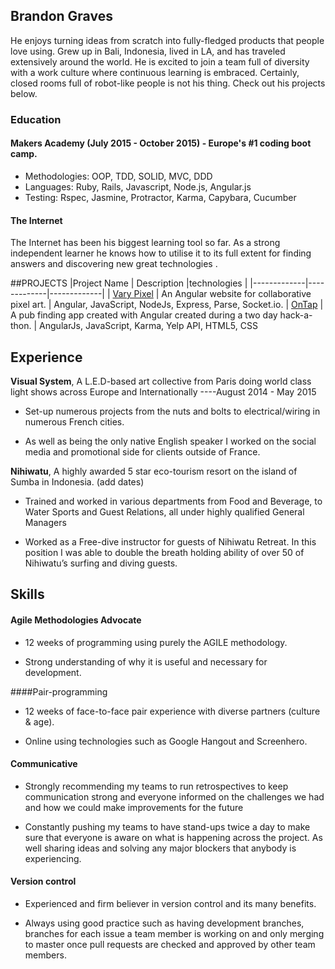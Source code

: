 ## Brandon Graves

He enjoys turning ideas from scratch into fully-fledged products that people love using. 
Grew up in Bali, Indonesia, lived in LA, and has traveled extensively around the world. He is excited to join a team full of diversity with a work culture where continuous learning is embraced.
Certainly, closed rooms full of robot-like people is not his thing.
Check out his projects below.


### Education

#### Makers Academy (July 2015 - October 2015) - Europe's #1 coding boot camp.

- Methodologies: OOP, TDD, SOLID, MVC, DDD
- Languages: Ruby, Rails, Javascript, Node.js, Angular.js
- Testing: Rspec, Jasmine, Protractor, Karma, Capybara, Cucumber
#### The Internet 
The Internet has been his biggest learning tool so far. As a strong independent learner he knows how to utilise it to its full extent for finding answers and discovering new great technologies .

##PROJECTS
|Project Name | Description |technologies | 
|-------------|-------------|-------------|
| [Vary Pixel](https://github.com/bgraves14/vary-pixel) | An Angular website for collaborative pixel art. | Angular, JavaScript, NodeJs, Express, Parse, Socket.io. 
| [OnTap](https://github.com/bgraves14/onTap_2) | A pub finding app created with Angular created during a two day hack-a-thon. | AngularJs, JavaScript, Karma, Yelp API, HTML5, CSS 


## Experience

**Visual System**, A L.E.D-based art collective from Paris doing world class light shows across Europe and Internationally   			----August 2014 - May 2015

- Set-up numerous projects from the nuts and bolts to electrical/wiring in numerous French cities.

- As well as being the only native English speaker I worked on the social media and promotional side for clients outside of France.


**Nihiwatu**, A highly awarded 5 star eco-tourism resort on the island of Sumba in Indonesia.  (add dates)

-  Trained and worked in various departments from Food and Beverage, to Water Sports and Guest Relations, all under highly qualified General Managers

- Worked as a Free-dive instructor for guests of Nihiwatu Retreat. In this position I was able to double the breath holding ability of over 50 of Nihiwatu’s surfing and diving guests.


## Skills

#### Agile Methodologies Advocate

- 12 weeks of programming using purely the AGILE methodology.

- Strong understanding of why it is useful and necessary for development.

####Pair-programming

- 12 weeks of face-to-face pair experience with diverse partners (culture & age).

- Online using technologies such as Google Hangout and Screenhero.

#### Communicative

- Strongly recommending my teams to run retrospectives to keep communication strong and everyone informed on the challenges we had and how we could make improvements for the future

- Constantly pushing my teams to have stand-ups twice a day to make sure that everyone is aware on what is happening across the project. As well sharing ideas and solving any major blockers that anybody is experiencing. 

#### Version control

-  Experienced and firm believer in version control and its many benefits.

- Always using good practice such as having development branches, branches for each issue a team member is working on and only merging to master once pull requests are checked and approved by other team members.

